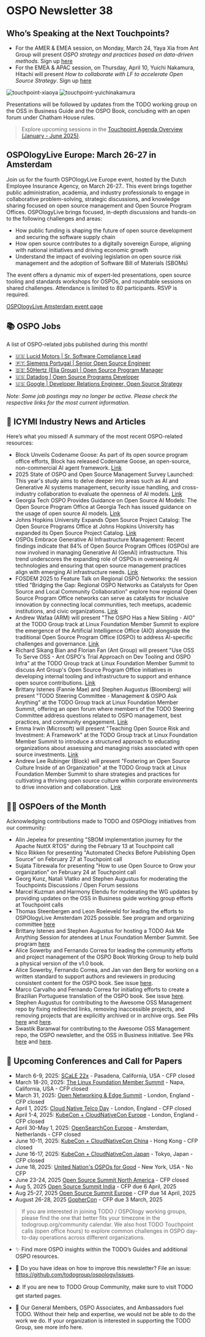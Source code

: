 # OSPO Newsletter 38

## Who’s Speaking at the Next Touchpoints?

- For the AMER & EMEA session, on Monday, March 24, Yaya Xia from Ant Group will present *OSPO strategy and practices based on data-driven methods*. Sign up [here](https://github.com/todogroup/ospology/blob/main/meetings/Agenda_2025/Mar-24.md)
- For the EMEA & APAC session, on Thursday, April 10, Yuichi Nakamura, Hitachi will present *How to collaborate with LF to accelerate Open Source Strategy*. Sign up [here](https://github.com/todogroup/ospology/blob/main/meetings/Agenda_2025/Apr-10.md)


![touchpoint-xiaoya](https://github.com/user-attachments/assets/5a91172e-3423-4920-840a-2b3bad106e24)
![touchpoint-yuichinakamura](https://github.com/user-attachments/assets/9f9ef583-b5ab-4795-8e43-f6a3e20534ee)

Presentations will be followed by updates from the TODO working group on the OSS in Business Guide and the OSPO Book, concluding with an open forum under Chatham House rules.

> Explore upcoming sessions in the [Touchpoint Agenda Overview (January - June 2025)](https://github.com/todogroup/ospology/tree/main/meetings/Agenda_2025).

## OSPOlogyLive Europe: March 26-27 in Amsterdam

Join us for the fourth OSPOlogyLive Europe event, hosted by the Dutch Employee Insurance Agency, on March 26-27.. This event brings together public administration, academia, and industry professionals to engage in collaborative problem-solving, strategic discussions, and knowledge sharing focused on open source management and Open Source Program Offices.
OSPOlogyLive brings focused, in-depth discussions and hands-on to the following challenges and areas:

- How public funding is shaping the future of open source development and securing the software supply chain
- How open source contributes to a digitally sovereign Europe, aligning with national initiatives and driving economic growth
- Understand the impact of evolving legislation on open source risk management and the adoption of Software Bill of Materials (SBOMs)


The event offers a dynamic mix of expert-led presentations, open source tooling and standards workshops for OSPOs, and roundtable sessions on shared challenges. Attendance is limited to 80 participants. RSVP is required.

[OSPOlogyLive Amsterdam event page](https://community.linuxfoundation.org/events/details/lfhq-ospology-european-chapter-presents-ospologylive-amsterdam/)


## 📚 OSPO Jobs

A list of OSPO-related jobs published during this month!

- [🇺🇸 Lucid Motors | Sr. Software Compliance Lead](https://job-boards.greenhouse.io/lucidmotors/jobs/4550640007)
- [🇵🇹 Siemens Portugal | Senior Open Source Engineer](https://jobs.siemens.com/careers/job?job_id=453967)
- [🇩🇪 50Hertz (Elia Group) | Open Source Program Manager](https://karriere.50hertz.com/offer/open-source-program-manager-f-m-d/014106ad-f26c-41e8-b518-595f5b483ae2)
- [🇺🇸 Datadog | Open Source Programs Developer](https://careers.datadoghq.com/detail/6615520/?gh_jid=6615520)
- [🇺🇸 Google | Developer Relations Engineer, Open Source Strategy](https://www.linkedin.com/jobs/view/4134459943/)

*Note: Some job postings may no longer be active. Please check the respective links for the most current information.*

## 📌 ICYMI Industry News and Articles

Here’s what you missed! A summary of the most recent OSPO-related resources:

- Block Unveils Codename Goose: As part of its open source program office efforts, Block has released Codename Goose, an open-source, non-commercial AI agent framework. [Link](https://www.infoq.com/news/2025/02/codename-goose/)
- 2025 State of OSPO and Open Source Management Survey Launched: This year's study aims to delve deeper into areas such as AI and Generative AI systems management, security issue handling, and cross-industry collaboration to evaluate the openness of AI models. [Link](https://todogroup.org/blog/2025-state-ospo-oss-management-cfs/)
- Georgia Tech OSPO Provides Guidance on Open Source AI Models: The Open Source Program Office at Georgia Tech has issued guidance on the usage of open source AI models. [Link](https://ospo.cc.gatech.edu/open-source-ai/)
- Johns Hopkins University Expands Open Source Project Catalog: The Open Source Programs Office at Johns Hopkins University has expanded its Open Source Project Catalog. [Link](https://ospo.library.jhu.edu/services/open-source-project-catalog/)
- OSPOs Embrace Generative AI Infrastructure Management: Recent findings indicate that 84% of Open Source Program Offices (OSPOs) are now involved in managing Generative AI (GenAI) infrastructure. This trend underscores the expanding role of OSPOs in overseeing AI technologies and ensuring that open source management practices align with emerging AI infrastructure needs. [Link](https://todogroup.org/blog/state-of-ospo-2024/)
- FOSDEM 2025 to Feature Talk on Regional OSPO Networks: the session titled "Bridging the Gap: Regional OSPO Networks as Catalysts for Open Source and Local Community Collaboration" explore how regional Open Source Program Office networks can serve as catalysts for inclusive innovation by connecting local communities, tech meetups, academic institutions, and civic organizations. [Link](https://fosdem.org/2025/schedule/event/fosdem-2025-5904-bridging-the-gap-regional-ospo-networks-as-catalysts-for-open-source-and-local-community-collaboration/)
- Andrew Wafaa (ARM) will present "The OSPO Has a New Sibling - AIO" at the TODO Group track at Linux Foundation Member Summit to explore the emergence of the Artificial Intelligence Office (AIO) alongside the traditional Open Source Program Office (OSPO) to address AI-specific challenges and governance. [Link](https://lfms25.sched.com/event/1Kj2G/the-ospo-has-a-new-sibling-aio)
- Richard Sikang Bian and Florian Fan (Ant Group) will present "Use OSS To Serve OSS - Ant OSPO's Trial Approach on Dev Tooling and OSPO Infra" at the TODO Group track at Linux Foundation Member Summit to discuss Ant Group's Open Source Program Office initiatives in developing internal tooling and infrastructure to support and enhance open source contributions. [Link](https://lfms25.sched.com/event/1Kj3H/use-oss-to-serve-oss-ant-ospos-trial-approach-on-dev-tooling-and-ospo-infra)
- Brittany Istenes (Fannie Mae) and Stephen Augustus (Bloomberg) will present "TODO Steering Committee - Management & OSPO Ask Anything" at the TODO Group track at Linux Foundation Member Summit, offering an open forum where members of the TODO Steering Committee address questions related to OSPO management, best practices, and community engagement. [Link](https://lfms25.sched.com/event/1Kj2X/todo-steering-committee-management-ospo-ask-anything)
- Emma Irwin (Microsoft) will present "Teaching Open Source Risk and Investment: A Framework" at the TODO Group track at Linux Foundation Member Summit to introduce a structured approach to educating organizations about assessing and managing risks associated with open source investments. [Link](https://lfms25.sched.com/event/1Kj2N/teaching-open-source-risk-and-investment-a-framework)
- Andrew Lee Rubinger (Block) will present "Fostering an Open Source Culture Inside of an Organization" at the TODO Group track at Linux Foundation Member Summit to share strategies and practices for cultivating a thriving open source culture within corporate environments to drive innovation and collaboration. [Link](https://lfms25.sched.com/event/1Kj1Y/fostering-an-open-source-culture-inside-of-an-organization)

  
## 🙋‍♀️ OSPOers of the Month
Acknowledging contributions made to TODO and OSPOlogy initiatives from our community:

- Alin Jepelea for presenting "SBOM implementation journey for the Apache NuttX RTOS" during the February 13 at Touchpoint call
- Nico Rikken for presenting "Automated Checks Before Publishing Open Source" on February 27 at Touchpoint call
- Sujata Tibrewala for presenting "How to use Open Source to Grow your organization" on February 24 at Touchpoint call
- Georg Kunz, Natali Vlatko and Stephen Augustus for moderating the Touchpoints Discussions / Open Forum sessions
- Marcel Kuzman and Harmony Elendu for moderating the WG updates by providing updates on the OSS in Business guide working group efforts at Touchpoint calls
- Thomas Steenbergen and Leon Roeleveld for leading the efforts to OSPOlogyLive Amsterdam 2025 possible. See program and organizing committee [here](https://community.linuxfoundation.org/events/details/lfhq-ospology-european-chapter-presents-ospologylive-amsterdam/)
- Brittany Istenes and Stephen Augustus for hosting a TODO Ask Me Anything Session for atendees at Lnux Foundation Member Summit. See program [here](https://lfms25.sched.com/event/1urXo/todo-steering-committee-management-ospo-ask-anything-brittany-istenes-fannie-mae-stephen-augustus-bloomberg-lp?iframe=yes&w=100%&sidebar=yes&bg=no)
- Alice Sowerby and Fernando Correa for leading the community efforts and project management of the OSPO Book Working Group to help build a physical version of the v1.0 book.
- Alice Sowerby, Fernando Correa, and Jan van den Berg for working on a written standard to support authors and reviewers in producing consistent content for the OSPO book. See issue [here](https://github.com/todogroup/ospology/issues/556).
- Marco Carvalho and Fernando Correa for initiating efforts to create a Brazilian Portuguese translation of the OSPO book. See issue [here](https://github.com/todogroup/ospology/issues/558).
- Stephen Augustus for contributing to the Awesome OSS Management repo by fixing redirected links, removing inaccessible projects, and removing projects that are explicitly archived or in archive orgs. See PRs [here](https://github.com/todogroup/awesome-ospo/pull/69) and [here](https://github.com/todogroup/awesome-ospo/pull/68).
- Swastik Baranwal for contributing to the Awesome OSS Management repo, the OSPO newsletter, and the OSS in Business initiative. See PRs [here](https://github.com/todogroup/awesome-ospo/pull/70) and [here](https://github.com/todogroup/ospology/pull/557).
  
## 📎 Upcoming Conferences and Call for Papers

- March 6-9, 2025: [SCaLE 22x](https://en.wikipedia.org/wiki/Southern_California_Linux_Expo) - Pasadena, California, USA - CFP closed
- March 18-20, 2025: [The Linux Foundation Member Summit](https://events.linuxfoundation.org/the-linux-foundation-member-summit/) - Napa, California, USA - CFP closed
- March 31, 2025: [Open Networking & Edge Summit](https://www.linuxfoundation.org/press/open-networking-edge-summit-2025-heads-to-london-alongside-kubecon-cloudnativecon-europe-march-31-april-1-2025) - London, England - CFP closed
- April 1, 2025: [Cloud Native Telco Day](https://www.linuxfoundation.org/press/open-networking-edge-summit-2025-heads-to-london-alongside-kubecon-cloudnativecon-europe-march-31-april-1-2025) - London, England - CFP closed
- April 1-4, 2025: [KubeCon + CloudNativeCon Europe](https://events.linuxfoundation.org/kubecon-cloudnativecon-europe/) - London, England - CFP closed
- April 30-May 1, 2025: [OpenSearchCon Europe](https://www.prnewswire.com/news-releases/the-linux-foundation-unveils-2025-event-schedule-empowering-open-source-innovation-worldwide-302326997.html) - Amsterdam, Netherlands - CFP closed
- June 10-11, 2025: [KubeCon + CloudNativeCon China](https://events.linuxfoundation.org/kubecon-cloudnativecon-china/) - Hong Kong - CFP closed
- June 16-17, 2025: [KubeCon + CloudNativeCon Japan](https://events.linuxfoundation.org/kubecon-cloudnativecon-japan/) - Tokyo, Japan - CFP closed
- June 18, 2025: [United Nation's OSPOs for Good](https://www.un.org/digital-emerging-technologies/content/open-source-week-2025) - New York, USA - No CFP
- June 23-24, 2025 [Open Source Summit North America](https://events.linuxfoundation.org/open-source-summit-north-america/) - CFP closed
- Aug 5, 2025 [Open Source Summit India](https://events.linuxfoundation.org/open-source-summit-india/) - CFP due 6 April, 2025
- Aug 25-27, 2025 [Open Source Summit Europe](https://events.linuxfoundation.org/open-source-summit-europe/) - CFP due 14 April, 2025
- August 26-28, 2025 [GopherCon](https://www.gophercon.com/) - CFP due 3 March, 2025

> If you are interested in joining TODO / OSPOlogy working groups, please find the one that better fits your timezone in the todogroup.org/community calendar. We
also host TODO Touchpoint calls (open office hours) to explore common challenges in OSPO day-to-day operations across different organizations.

- ✨ Find more OSPO insights within the TODO’s Guides and additional OSPO resources.

- 🧐 Do you have ideas on how to improve this newsletter? File an issue: https://github.com/todogroup/ospology/issues.

- 🫂 If you are new to TODO Group Community, make sure to visit TODO get started pages.

- 💚 Our General Members, OSPO Associates, and Ambassadors fuel TODO. Without their help and expertise, we would not be able to do the work we do. If your organization is interested in supporting the TODO Group, see more info here.
